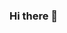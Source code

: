 ### Hi there 👋

<!--💫 About Me:
Front-End Web Developer | HTML, CSS, JavaScript | <br>Assistant Vice President AICP<br>Ambassador, Cod Crafters<br>Passionate about responsive design and code <br>Creating captivating user experiences.<br>Open-source contributor and continuous learner. <br>Let's build something amazing together! <br><br>Let's connect and collaborate to<br>create a future powered by innovation<br>and creativity! 🌟💡<br><br>


## 🌐 Socials:
[![LinkedIn](https://img.shields.io/badge/LinkedIn-%230077B5.svg?logo=linkedin&logoColor=white)](https://linkedin.com/in/https://www.linkedin.com/in/sibgha-bhatti-563102273/) 

# 💻 Tech Stack:
![CSS3](https://img.shields.io/badge/css3-%231572B6.svg?style=for-the-badge&logo=css3&logoColor=white) ![HTML5](https://img.shields.io/badge/html5-%23E34F26.svg?style=for-the-badge&logo=html5&logoColor=white) ![JavaScript](https://img.shields.io/badge/javascript-%23323330.svg?style=for-the-badge&logo=javascript&logoColor=%23F7DF1E)
# 📊 GitHub Stats:
![](https://github-readme-stats.vercel.app/api?username=Sibghaaaabhatti12&theme=dark&hide_border=false&include_all_commits=false&count_private=false)<br/>
![](https://github-readme-streak-stats.herokuapp.com/?user=Sibghaaaabhatti12&theme=dark&hide_border=false)<br/>
![](https://github-readme-stats.vercel.app/api/top-langs/?username=Sibghaaaabhatti12&theme=dark&hide_border=false&include_all_commits=false&count_private=false&layout=compact)

## 🏆 GitHub Trophies
![](https://github-profile-trophy.vercel.app/?username=Sibghaaaabhatti12&theme=radical&no-frame=false&no-bg=true&margin-w=4)

### ✍️ Random Dev Quote
![](https://quotes-github-readme.vercel.app/api?type=horizontal&theme=radical)

### 🔝 Top Contributed Repo
![](https://github-contributor-stats.vercel.app/api?username=Sibghaaaabhatti12&limit=5&theme=dark&combine_all_yearly_contributions=true)

---
[![](https://visitcount.itsvg.in/api?id=Sibghaaaabhatti12&icon=0&color=0)](https://visitcount.itsvg.in)

**SibghaBhatti/SibghaBhatti** is a ✨ _special_ ✨ repository because its `README.md` (this file) appears on your GitHub profile.

Here are some ideas to get you started:

- 🔭 I’m currently working on ...
- 🌱 I’m currently learning ...
- 👯 I’m looking to collaborate on ...
- 🤔 I’m looking for help with ...
- 💬 Ask me about ...
- 📫 How to reach me: ...
- 😄 Pronouns: ...
- ⚡ Fun fact: ...
-->
